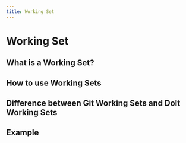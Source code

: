 ```yaml
---
title: Working Set
---
```


# Working Set

## What is a Working Set?


## How to use Working Sets



## Difference between Git Working Sets and Dolt Working Sets



## Example